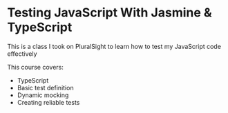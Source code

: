 # Testing JavaScript With Jasmine & TypeScript

This is a class I took on PluralSight to learn how to test my JavaScript code effectively

This course covers:

- TypeScript
- Basic test definition
- Dynamic mocking
- Creating reliable tests
